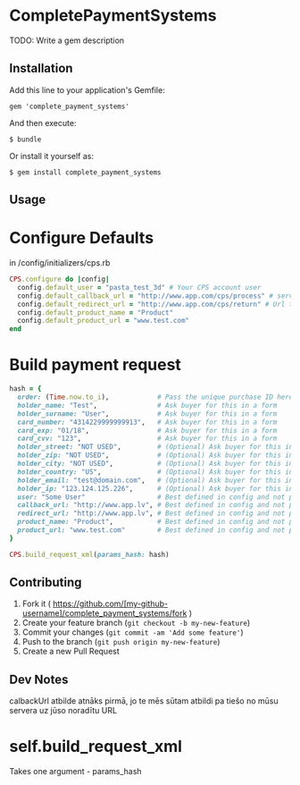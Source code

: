 # CompletePaymentSystems

TODO: Write a gem description

## Installation

Add this line to your application's Gemfile:

    gem 'complete_payment_systems'

And then execute:

    $ bundle

Or install it yourself as:

    $ gem install complete_payment_systems

## Usage

# Configure Defaults

in /config/initializers/cps.rb
```ruby
CPS.configure do |config|
  config.default_user = "pasta_test_3d" # Your CPS account user
  config.default_callback_url = "http://www.app.com/cps/process" # server-to-server POST response processing route
  config.default_redirect_url = "http://www.app.com/cps/return" # Url to "Thank-you"-"Retry" differ route
  config.default_product_name = "Product"
  config.default_product_url = "www.test.com"
end
```

# Build payment request
```ruby
hash = {
  order: (Time.now.to_i),            # Pass the unique purchase ID here
  holder_name: "Test",               # Ask buyer for this in a form
  holder_surname: "User",            # Ask buyer for this in a form
  card_number: "4314229999999913",   # Ask buyer for this in a form
  card_exp: "01/18",                 # Ask buyer for this in a form
  card_cvv: "123",                   # Ask buyer for this in a form
  holder_street: "NOT USED",         # (Optional) Ask buyer for this in a form
  holder_zip: "NOT USED",            # (Optional) Ask buyer for this in a form
  holder_city: "NOT USED",           # (Optional) Ask buyer for this in a form
  holder_country: "US",              # (Optional) Ask buyer for this in a form
  holder_email: "test@domain.com",   # (Optional) Ask buyer for this in a form
  holder_ip: "123.124.125.226",      # (Optional) Ask buyer for this in a form
  user: "Some User"                  # Best defined in config and not passed
  callback_url: "http://www.app.lv", # Best defined in config and not passed
  redirect_url: "http://www.app.lv", # Best defined in config and not passed
  product_name: "Product",           # Best defined in config and not passed
  product_url: "www.test.com"        # Best defined in config and not passed
}

CPS.build_request_xml(params_hash: hash)
```

## Contributing

1. Fork it ( https://github.com/[my-github-username]/complete_payment_systems/fork )
2. Create your feature branch (`git checkout -b my-new-feature`)
3. Commit your changes (`git commit -am 'Add some feature'`)
4. Push to the branch (`git push origin my-new-feature`)
5. Create a new Pull Request

## Dev Notes

calbackUrl atbilde atnāks pirmā, jo te mēs sūtam atbildi pa tiešo no mūsu servera uz jūso noradītu URL

# self.build_request_xml

Takes one argument - params_hash
